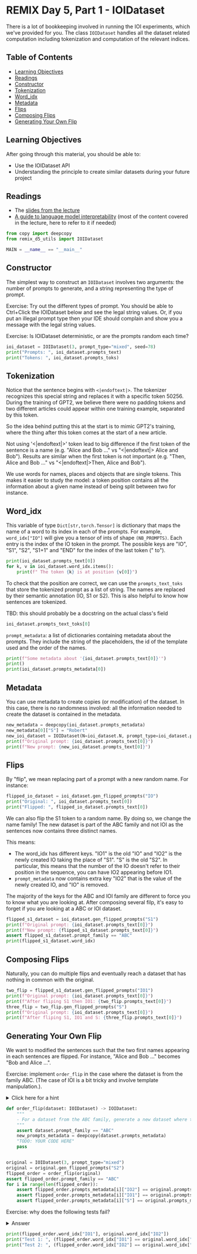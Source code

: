
# REMIX Day 5, Part 1 - IOIDataset

There is a lot of bookkeeping involved in running the IOI experiments, which we've provided for you. The class `IOIDataset` handles all the dataset related computation including tokenization and computation of the relevant indices.

## Table of Contents

- [Learning Objectives](#learning-objectives)
- [Readings](#readings)
- [Constructor](#constructor)
- [Tokenization](#tokenization)
- [Word_idx](#wordidx)
- [Metadata](#metadata)
- [Flips](#flips)
- [Composing Flips](#composing-flips)
- [Generating Your Own Flip](#generating-your-own-flip)

## Learning Objectives

After going through this material, you should be able to:

- Use the IOIDataset API
- Understanding the principle to create similar datasets during your future project

## Readings

* The [slides from the lecture](https://docs.google.com/presentation/d/13Bvmo8E6N5qhgj1yCXq5O7zNRzNNXZLzexlgdzdgZ_E/edit?usp=sharing)
* [A guide to language model interpretability](https://docs.google.com/document/d/1cSdLwC9mVaLxMDKaXbOsxrglwATOjc0NfMuUvxLNnNE/edit?usp=sharing) (most of the content covered in the lecture, here to refer to it if needed)




```python
from copy import deepcopy
from remix_d5_utils import IOIDataset

MAIN = __name__ == "__main__"

```

## Constructor

The simplest way to construct an `IOIDataset` involves two arguments: the number of prompts to generate, and a string representing the type of prompt.

Exercise: Try out the different types of prompt. You should be able to Ctrl+Click the IOIDataset below and see the legal string values. Or, if you put an illegal prompt type then your IDE should complain and show you a message with the legal string values.

Exercise: Is IOIDataset deterministic, or are the prompts random each time?


```python
ioi_dataset = IOIDataset(3, prompt_type="mixed", seed=78)
print("Prompts: ", ioi_dataset.prompts_text)
print("Tokens: ", ioi_dataset.prompts_toks)

```

## Tokenization

Notice that the sentence begins with `<|endoftext|>`. The tokenizer recognizes this special string and replaces it with a specific token 50256. During the training of GPT2, we believe there were no padding tokens and two different articles could appear within one training example, separated by this token.

So the idea behind putting this at the start is to mimic GPT2's training, where the thing after this token comes at the start of a new article.

Not using '<|endoftext|>' token lead to big difference if the first token of the sentence is a name (e.g. "Alice and Bob ..." vs "<|endoftext|> Alice and Bob"). Results are similar when the first token is not important (e.g. "Then, Alice and Bob ..." vs "<|endoftext|>Then, Alice and Bob").

We use words for names, places and objects that are single tokens. This makes it easier to study the model: a token position contains all the information about a given name instead of being split between two for instance.

## Word_idx

This variable of type `Dict[str,torch.Tensor]` is dictionary that maps the name of a word to its index in each of the prompts. For example, `word_idx["IO"]` will give you a tensor of ints of shape `(NB_PROMPTS)`. Each entry is the index of the IO token in the prompt. The possible keys are "IO", "S1", "S2", "S1+1" and "END" for the index of the last token (" to").



```python
print(ioi_dataset.prompts_text[0])
for k, v in ioi_dataset.word_idx.items():
    print(f" The token {k} is at position {v[0]}")

```

To check that the position are correct, we can use the `prompts_text_toks` that store the tokenized prompt as a list of string. The names are replaced by their semantic annotation (IO, S1 or S2). This is also helpful to know how sentences are tokenized.

TBD: this should probably be a docstring on the actual class's field


```python
ioi_dataset.prompts_text_toks[0]

```


`prompt_metadata`: a list of dictionaries containing metadata about the prompts. They include the string of the placeholders, the id of the template used and the order of the names.


```python
print(f"Some metadata about '{ioi_dataset.prompts_text[0]}'")
print()
print(ioi_dataset.prompts_metadata[0])

```

## Metadata

You can use metadata to create copies (or modification) of the dataset. In this case, there is no randomness involved: all the information needed to create the dataset is contained in the metadata.



```python
new_metadata = deepcopy(ioi_dataset.prompts_metadata)
new_metadata[0]["S"] = "Robert"
new_ioi_dataset = IOIDataset(N=ioi_dataset.N, prompt_type=ioi_dataset.prompt_type, manual_metadata=new_metadata)
print(f"Original prompt: {ioi_dataset.prompts_text[0]}")
print(f"New prompt: {new_ioi_dataset.prompts_text[0]}")

```

## Flips

By "flip", we mean replacing part of a prompt with a new random name. For instance:


```python
flipped_io_dataset = ioi_dataset.gen_flipped_prompts("IO")
print("Original: ", ioi_dataset.prompts_text[0])
print("Flipped: ", flipped_io_dataset.prompts_text[0])

```

We can also flip the S1 token to a random name. By doing so, we change the name family! The new dataset is part of the ABC family and not IOI as the sentences now contains three distinct names.

This means:

- The word_idx has different keys. "IO1" is the old "IO" and "IO2" is the newly created IO taking the place of "S1". "S" is the old "S2". In particular, this means that the number of the IO doesn't refer to their position in the sequence, you can have IO2 appearing before IO1.
- `prompt_metadata` now contains extra key "IO2" that is the value of the newly created IO, and "IO" is removed.

The majority of the keys for the ABC and IOI family are different to force you to know what you are looking at. After composing several filp, it's easy to forget if you are looking at a ABC or IOI dataset.


```python
flipped_s1_dataset = ioi_dataset.gen_flipped_prompts("S1")
print(f"Original prompt: {ioi_dataset.prompts_text[0]}")
print(f"New prompt: {flipped_s1_dataset.prompts_text[0]}")
assert flipped_s1_dataset.prompt_family == "ABC"
print(flipped_s1_dataset.word_idx)

```

## Composing Flips

Naturally, you can do multiple flips and eventually reach a dataset that has nothing in common with the original.


```python
two_flip = flipped_s1_dataset.gen_flipped_prompts("IO1")
print(f"Original prompt: {ioi_dataset.prompts_text[0]}")
print(f"After fliping S1 then IO1: {two_flip.prompts_text[0]}")
three_flip = two_flip.gen_flipped_prompts("S")
print(f"Original prompt: {ioi_dataset.prompts_text[0]}")
print(f"After fliping S1, IO1 and S: {three_flip.prompts_text[0]}")

```

## Generating Your Own Flip

We want to modified the sentences such that the two first names appearing in each sentences are flipped. For instance, "Alice and Bob ..." becomes "Bob and Alice ...".

Exercise: implement `order_flip` in the case where the dataset is from the family ABC. (The case of IOI is a bit tricky and involve template manipulation.).

<details>
<summary>Click here for a hint</summary>
You can flip the values of IO1 and IO2 in the metadata and create a new dataset using manual_metadata.
</details>



```python
def order_flip(dataset: IOIDataset) -> IOIDataset:
    """
    - For a dataset from the ABC family, generate a new dataset where the two first names appears in flipped order. "Alice and Bob ..." becomes "Bob and Alice ...".
    """
    assert dataset.prompt_family == "ABC"
    new_prompts_metadata = deepcopy(dataset.prompts_metadata)
    "TODO: YOUR CODE HERE"
    pass


original = IOIDataset(3, prompt_type="mixed")
original = original.gen_flipped_prompts("S2")
flipped_order = order_flip(original)
assert flipped_order.prompt_family == "ABC"
for i in range(len(flipped_order)):
    assert flipped_order.prompts_metadata[i]["IO2"] == original.prompts_metadata[i]["IO1"]
    assert flipped_order.prompts_metadata[i]["IO1"] == original.prompts_metadata[i]["IO2"]
    assert flipped_order.prompts_metadata[i]["S"] == original.prompts_metadata[i]["S"]

```

Exercise: why does the following tests fail?
<details>
<summary>Answer</summary>
The _values_ of IO1 and IO2 were changed, but the position of the words labeled IO1 and IO2 are the same. The word_idx is a mapping from a token labeled by its role (IO, S, IO2 etc) to its position. So the word_idx is not changed.
</details>


```python
print(flipped_order.word_idx["IO1"], original.word_idx["IO2"])
print("Test 1: ", (flipped_order.word_idx["IO1"] == original.word_idx["IO2"]).all())
print("Test 2: ", (flipped_order.word_idx["IO2"] == original.word_idx["IO1"]).all())

```
